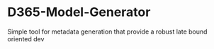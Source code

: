 # D365-Model-Generator
Simple tool for metadata generation that provide a robust late bound oriented dev
